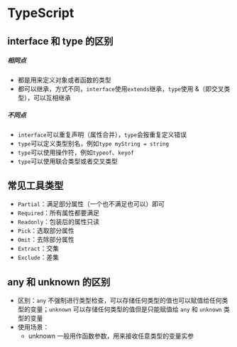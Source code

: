 # TypeScript

## interface 和 type 的区别

##### 相同点

- 都是用来定义对象或者函数的类型
- 都可以继承，方式不同，`interface`使用`extends`继承，`type`使用 &（即交叉类型），可以互相继承

##### 不同点

- `interface`可以重复声明（属性合并），`type`会报重复定义错误
- `type`可以定义类型别名，例如`type myString = string`
- `type`可以使用操作符，例如`typeof`、`keyof`
- `type`可以使用联合类型或者交叉类型

## 常见工具类型

- `Partial`：满足部分属性（一个也不满足也可以）即可
- `Required`：所有属性都要满足
- `Readonly`：包装后的属性只读
- `Pick`：选取部分属性
- `Omit`：去除部分属性
- `Extract`：交集
- `Exclude`：差集

## any 和 unknown 的区别

- 区别：`any` 不强制进行类型检查，可以存储任何类型的值也可以赋值给任何类型的变量；`unknown` 可以存储任何类型的值但是只能赋值给 `any` 和 `unknown` 类型的变量
- 使用场景：
  - unknown 一般用作函数参数，用来接收任意类型的变量实参
